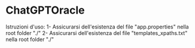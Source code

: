 # ChatGPTOracle
Istruzioni d'uso:
1- Assicurarsi dell'esistenza del file "app.properties" nella root folder "./"
2- Assicurarsi dell'esistenza del file "templates_xpaths.txt" nella root folder "./"


